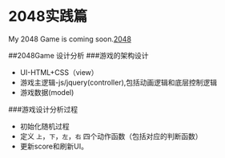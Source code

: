 2048实践篇
===========
My 2048 Game is coming soon.[2048](https://smallmacro.github.io/2048)


##2048Game 设计分析
###游戏的架构设计
- UI-HTML+CSS（view）
- 游戏主逻辑-js/jquery(controller),包括动画逻辑和底层控制逻辑
- 游戏数据(model)

###游戏设计分析过程
- 初始化随机过程
- 定义 `上`，`下`，`左`，`右` 四个动作函数（包括对应的判断函数）
- 更新score和刷新UI。